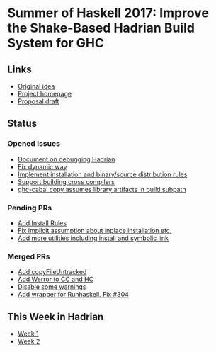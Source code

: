 Summer of Haskell 2017: Improve the Shake-Based Hadrian Build System for GHC
====

## Links

- [Original idea](https://summer.haskell.org/ideas.html#hadrian-ghc)
- [Project homepage](https://github.com/snowleopard/hadrian/)
- [Proposal draft](proposal.md)

## Status

### Opened Issues

- [Document on debugging Hadrian](https://github.com/snowleopard/hadrian/issues/308)
- [Fix dynamic way](https://github.com/snowleopard/hadrian/issues/4)
- [Implement installation and binary/source distribution rules](https://github.com/snowleopard/hadrian/issues/219)
- [Support building cross compilers](https://github.com/snowleopard/hadrian/issues/177)
- [ghc-cabal copy assumes library artifacts in build subpath](https://github.com/snowleopard/hadrian/issues/318)

### Pending PRs

- [Add Install Rules](https://github.com/snowleopard/hadrian/pull/312)
- [Fix implicit assumption about inplace installation etc.](https://github.com/snowleopard/hadrian/pull/315)
- [Add more utilities including install and symbolic link](https://github.com/snowleopard/hadrian/pull/316)

### Merged PRs

- [Add copyFileUntracked](https://github.com/snowleopard/hadrian/pull/313)
- [Add Werror to CC and HC](https://github.com/snowleopard/hadrian/pull/309)
- [Disable some warnings](https://github.com/snowleopard/hadrian/pull/307)
- [Add wrapper for Runhaskell, Fix #304](https://github.com/snowleopard/hadrian/pull/305)

## This Week in Hadrian

- [Week 1](weekly-notes/week1.md)
- [Week 2](weekly-notes/week2.md)
